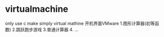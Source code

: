 # virtualmachine
only use c make simply virtual mathine
开机界面VMware
1.图形计算器(初等函数)
2.跳跃跑步游戏
3.普通计算器
4. ...

